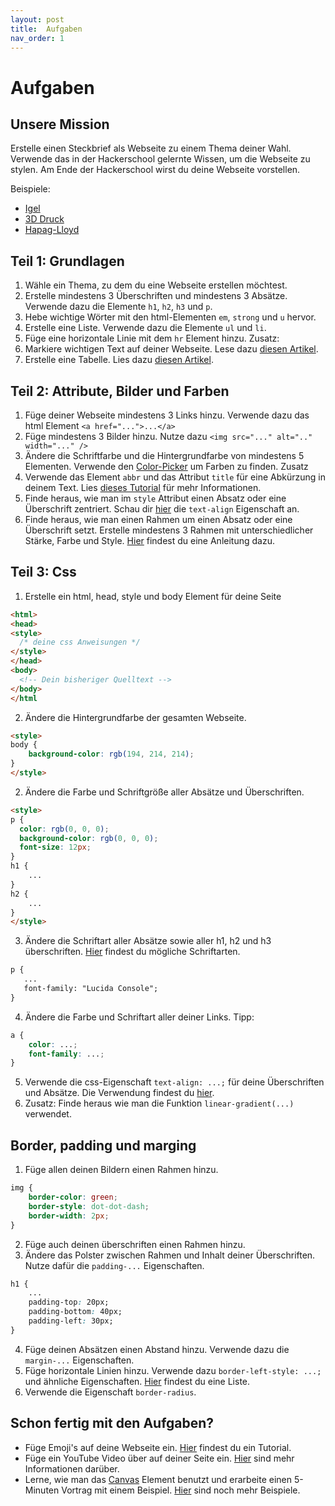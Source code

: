 ```yaml
---
layout: post
title:  Aufgaben
nav_order: 1
---
```

# Aufgaben

## Unsere Mission
Erstelle einen Steckbrief als Webseite zu einem Thema deiner Wahl. Verwende das in der Hackerschool gelernte Wissen, um die Webseite zu stylen. Am Ende der Hackerschool wirst du deine Webseite vorstellen.

Beispiele:
- [Igel](https://hapag-lloyd-inspires.github.io/examples/HLHackerSchool25Dekarz/)
- [3D Druck](https://hapag-lloyd-inspires.github.io/examples/Beispiel%20Steckbrief%203D-Druck/)
- [Hapag-Lloyd](https://hapag-lloyd-inspires.github.io/examples/hapag-lloyd-1/)

## Teil 1: Grundlagen

1. Wähle ein Thema, zu dem du eine Webseite erstellen möchtest.
2. Erstelle mindestens 3 Überschriften und mindestens 3 Absätze. Verwende dazu die Elemente `h1`, `h2`, `h3` und `p`.
3. Hebe wichtige Wörter mit den html-Elementen `em`, `strong` und `u` hervor.
4. Erstelle eine Liste. Verwende dazu die Elemente `ul` und `li`.
5. Füge eine horizontale Linie mit dem `hr` Element hinzu.
Zusatz:
6. Markiere wichtigen Text auf deiner Webseite. Lese dazu [diesen Artikel](https://developer.mozilla.org/de/docs/Web/HTML/Reference/Elements/mark).
7. Erstelle eine Tabelle. Lies dazu [diesen Artikel](https://www.w3schools.com/html/html_tables.asp).

## Teil 2: Attribute, Bilder und Farben
1. Füge deiner Webseite mindestens 3 Links hinzu. Verwende dazu das html Element `<a href="...">...</a>`
2. Füge mindestens 3 Bilder hinzu. Nutze dazu `<img src="..." alt=".." width="..." />`
3. Ändere die Schriftfarbe und die Hintergrundfarbe von mindestens 5 Elementen. Verwende den [Color-Picker](https://www.w3schools.com/colors/colors_picker.asp) um Farben zu finden.
Zusatz
3. Verwende das Element `abbr` und das Attribut `title` für eine Abkürzung in deinem Text. Lies [dieses Tutorial](https://www.w3schools.com/html/html_quotation_elements.asp) für mehr Informationen.
4. Finde heraus, wie man im `style` Attribut einen Absatz oder eine Überschrift zentriert. Schau dir [hier](https://www.w3schools.com/css/css_text_align.asp) die `text-align` Eigenschaft an.
5. Finde heraus, wie man einen Rahmen um einen Absatz oder eine Überschrift setzt. Erstelle mindestens 3 Rahmen mit unterschiedlicher Stärke, Farbe und Style. [Hier](https://www.w3schools.com/css/css_border.asp) findest du eine Anleitung dazu.

## Teil 3: Css 
1. Erstelle ein html, head, style und body Element für deine Seite

```html
<html>
<head>
<style>
  /* deine css Anweisungen */
</style>
</head>
<body>
  <!-- Dein bisheriger Quelltext -->
</body>
</html
```
2. Ändere die Hintergrundfarbe der gesamten Webseite.

```html
<style>
body {
    background-color: rgb(194, 214, 214);
}
</style>
```

2. Ändere die Farbe und Schriftgröße aller Absätze und Überschriften.

```html
<style>
p {
  color: rgb(0, 0, 0);
  background-color: rgb(0, 0, 0);
  font-size: 12px;
}
h1 {
    ...
}
h2 {
    ...
}    
</style>
```

3. Ändere die Schriftart aller Absätze sowie aller h1, h2 und h3 überschriften. [Hier](https://www.w3schools.com/css/css_font.asp) findest du mögliche Schriftarten. 

```html
p {
   ...
   font-family: "Lucida Console";
}
```
4. Ändere die Farbe und Schriftart aller deiner Links. Tipp: 
```css
a {
    color: ...;
    font-family: ...;
}
```
5. Verwende die css-Eigenschaft `text-align: ...;` für deine Überschriften und Absätze. Die Verwendung findest du [hier](https://developer.mozilla.org/de/docs/Web/CSS/text-align).
6. Zusatz: Finde heraus wie man die Funktion `linear-gradient(...)` verwendet.

## Border, padding und marging
1. Füge allen deinen Bildern einen Rahmen hinzu.

```css
img {
    border-color: green;
    border-style: dot-dot-dash;
    border-width: 2px;
}
```
2. Füge auch deinen überschriften einen Rahmen hinzu.
3. Ändere das Polster zwischen Rahmen und Inhalt deiner Überschriften. Nutze dafür die `padding-...` Eigenschaften.
```css
h1 {
    ...
    padding-top: 20px;
    padding-bottom: 40px;
    padding-left: 30px;
}
```
4. Füge deinen Absätzen einen Abstand hinzu. Verwende dazu die `margin-...` Eigenschaften.
5. Füge horizontale Linien hinzu. Verwende dazu `border-left-style: ...;` und ähnliche Eigenschaften. [Hier](https://developer.mozilla.org/de/docs/Web/CSS/border#formale_definition) findest du eine Liste.
6. Verwende die Eigenschaft `border-radius`. 

## Schon fertig mit den Aufgaben?
- Füge Emoji's auf deine Webseite ein. [Hier](https://www.w3schools.com/html/html_emojis.asp) findest du ein Tutorial.
- Füge ein YouTube Video über auf deiner Seite ein. [Hier](https://www.w3schools.com/html/html_youtube.asp) sind mehr Informationen darüber.
- Lerne, wie man das [Canvas](https://www.w3schools.com/html/html5_canvas.asp) Element benutzt und erarbeite einen 5-Minuten Vortrag mit einem Beispiel. [Hier](https://www.w3schools.com/tags/ref_canvas.asp) sind noch mehr Beispiele.